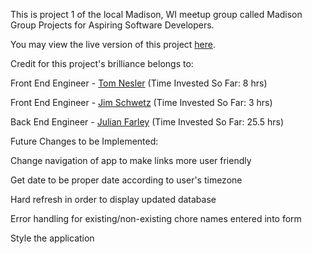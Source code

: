 This is project 1 of the local Madison, WI meetup group called Madison 
Group Projects for Aspiring Software Developers. 

You may view the live version of this project <a href="http://chorestimemadison.appspot.com/">here</a>. 

Credit for this project's brilliance belongs to: 

 Front End Engineer - <a href="https://tomnesler55.wordpress.com/">Tom Nesler</a>  (Time Invested So Far: 8 hrs) 

 Front End Engineer - <a href="https://plus.google.com/105587733820664495590/posts">Jim Schwetz</a>  (Time Invested So Far: 3 hrs)

 Back End Engineer - <a href="https://github.com/jvojens2">Julian Farley</a>  (Time Invested So Far: 25.5 hrs)

Future Changes to be Implemented: 

Change navigation of app to make links more user friendly

Get date to be proper date according to user's timezone 

Hard refresh in order to display updated database

Error handling for existing/non-existing chore names entered into form 

Style the application 